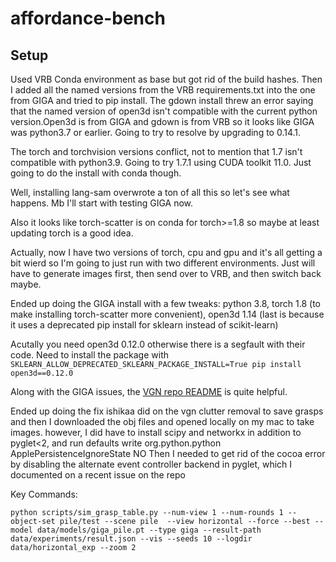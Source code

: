# affordance-bench
## Setup
Used VRB Conda environment as base but got rid of the build hashes. 
Then I added all the named versions from the VRB requirements.txt into the one
from GIGA and tried to pip install.
The gdown install threw an error saying that the named version of open3d isn't
compatible with the current python version.Open3d is from GIGA and gdown is
from VRB so it looks like GIGA was python3.7 or earlier. Going to try to
resolve by upgrading to 0.14.1.

The torch and torchvision versions conflict, not to mention that 1.7 isn't
compatible with python3.9. Going to try 1.7.1 using CUDA toolkit 11.0. Just
going to do the install with conda though.

Well, installing lang-sam overwrote a ton of all this so let's see what
happens. Mb I'll start with testing GIGA now.

Also it looks like torch-scatter is on conda for torch>=1.8 so maybe at least
updating torch is a good idea.

Actually, now I have two versions of torch, cpu and gpu and it's all getting
a bit wierd so I'm going to just run with two different environments. Just will
have to generate images first, then send over to VRB, and then switch back
maybe.

Ended up doing the GIGA install with a few tweaks:
python 3.8, torch 1.8 (to make installing torch-scatter more convenient), open3d
1.14 (last is because it uses a deprecated pip install for sklearn instead of
scikit-learn)

Acutally you need open3d 0.12.0 otherwise there is a segfault with their code.
Need to install the package with `SKLEARN_ALLOW_DEPRECATED_SKLEARN_PACKAGE_INSTALL=True pip install open3d==0.12.0`

Along with the GIGA issues, the [VGN repo
README](https://github.com/ethz-asl/vgn) is quite helpful.

Ended up doing the fix ishikaa did on the vgn clutter removal to save grasps
and then I downloaded the obj files and opened locally on my mac to take
images. however, I did have to install scipy and networkx in addition to
pyglet<2, and run defaults write org.python.python ApplePersistenceIgnoreState NO
Then I needed to get rid of the cocoa error by disabling the alternate event
controller backend in pyglet, which I documented on a recent issue on the repo

Key Commands:
```
python scripts/sim_grasp_table.py --num-view 1 --num-rounds 1 --object-set pile/test --scene pile  --view horizontal --force --best --model data/models/giga_pile.pt --type giga --result-path data/experiments/result.json --vis --seeds 10 --logdir data/horizontal_exp --zoom 2
```
